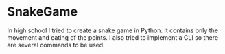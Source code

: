# SnakeGame
In high school I tried to create a snake game in Python. It contains only the movement and eating of the points. I also tried to implement a CLI so there are several commands to be used.
